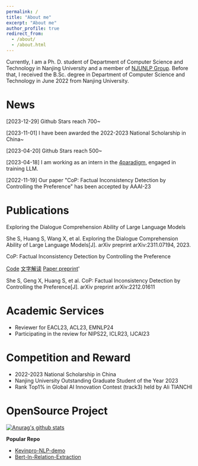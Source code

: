 ```yaml
---
permalink: /
title: "About me"
excerpt: "About me"
author_profile: true
redirect_from: 
  - /about/
  - /about.html
---
```


Currently, I am a Ph. D. student of Department of Computer Science and Technology in Nanjing University and a member of [NJUNLP Group](http://nlp.nju.edu.cn/homepage). Before that, I received the B.Sc. degree in Department of Computer Science and Technology in June 2022 from Nanjing University.







News
==========
\[2023-12-29\] Github Stars reach 700~

\[2023-11-01\] I have been awarded the 2022-2023 National Scholarship in China~

\[2023-04-20\] Github Stars reach 500~

\[2023-04-18\] I am working as an intern in the [4paradigm](https://www.4paradigm.com/index.html), engaged in training LLM.

\[2022-11-19\] Our paper "CoP: Factual Inconsistency Detection by Controlling the Preference" has been accepted by AAAI-23 

# Publications 
Exploring the Dialogue Comprehension Ability of Large Language Models

She S, Huang S, Wang X, et al. Exploring the Dialogue Comprehension Ability of Large Language Models[J]. arXiv preprint arXiv:2311.07194, 2023.


CoP: Factual Inconsistency Detection by Controlling the Preference 

[Code](https://github.com/NJUNLP/CoP) [文字解读](https://mp.weixin.qq.com/s/c3Wvp3b5hqN5CFvl2o92PQ) [Paper preprint](https://arxiv.org/abs/2212.01611)' 

She S, Geng X, Huang S, et al. CoP: Factual Inconsistency Detection by Controlling the Preference[J]. arXiv preprint arXiv:2212.01611






# Academic Services
- Reviewer for EACL23, ACL23, EMNLP24
- Participating in the review for NIPS22, ICLR23, IJCAI23

# Competition and Reward
- 2022-2023 National Scholarship in China
- Nanjing University Outstanding Graduate Student of the Year 2023
- Rank Top1% in Global AI Innovation Contest (track3) held by Ali TIANCHI

# OpenSource Project
[![Anurag's github stats](https://github-readme-stats.vercel.app/api?username=Ricardokevins)](https://github.com/anuraghazra/github-readme-stats)

<!--- <a href="https://github.com/anuraghazra/github-readme-stats"><img align="right" src="https://github-readme-stats.vercel.app/api?theme=vue&include_all_commits=true&username=Ricardokevins&show_icons=true&hide_border=true"></a> --->

**Popular Repo**
- [Kevinpro-NLP-demo](https://github.com/Ricardokevins/Kevinpro-NLP-demo) 
- [Bert-In-Relation-Extraction](https://github.com/Ricardokevins/Bert-In-Relation-Extraction)
  